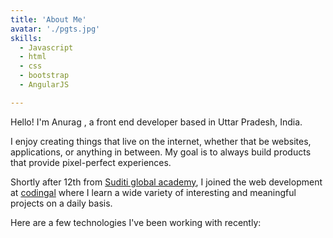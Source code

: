 ```yaml
---
title: 'About Me'
avatar: './pgts.jpg'
skills:
  - Javascript
  - html
  - css
  - bootstrap 
  - AngularJS

---
```


Hello! I'm Anurag , a front end developer based in Uttar Pradesh, India.

I enjoy creating things that live on the internet, whether that be websites, applications, or anything in between. My goal is to always build products that provide pixel-perfect experiences.

Shortly after 12th from [Suditi global academy](https:///), I joined the web development at [codingal](https://www.codingalweb.com/) where I learn a wide variety of interesting and meaningful projects on a daily basis.

Here are a few technologies I've been working with recently:
